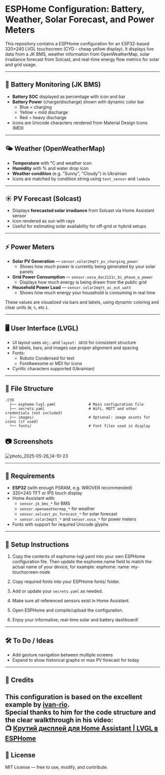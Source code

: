 # ESPHome Configuration: Battery, Weather, Solar Forecast, and Power Meters

This repository contains a ESPHome configuration for an ESP32-based 320×240 LVGL touchscreen (CYD - cheap yellow display). 
It displays live data from a JK BMS, weather information from OpenWeatherMap, solar irradiance forecast from Solcast, and real-time energy flow metrics for solar and grid usage.

---

## 🔋 Battery Monitoring (JK BMS)

- **Battery SOC** displayed as percentage with icon and bar
- **Battery Power** (charge/discharge) shown with dynamic color bar
  - Blue = charging
  - Yellow = mild discharge
  - Red = heavy discharge
- Icons are Unicode characters rendered from Material Design Icons (MDI)

---

## 🌤 Weather (OpenWeatherMap)

- **Temperature** with °C and weather icon
- **Humidity** with % and water drop icon
- **Weather condition** (e.g. "Sunny", "Cloudy") in Ukrainian
- Icons are matched by condition string using `text_sensor` and `lambda`

---

## ☀️ PV Forecast (Solcast)

- Displays **forecasted solar irradiance** from Solcast via Home Assistant sensor
- Icon rendered as sun with rays
- Useful for estimating solar availability for off-grid or hybrid setups

---

## ⚡ Power Meters

- **Solar PV Generation** — `sensor.solar2mqtt_pv_charging_power`
  - Shows how much power is currently being generated by your solar panels
- **Grid Power Consumption** — `sensor.xoca_dac2121c_bi_phase_a_power`
  - Displays how much energy is being drawn from the public grid
- **Household Power Load** — `sensor.solar2mqtt_ac_out_watt`
  - Shows how much energy your household is consuming in real time

These values are visualized via bars and labels, using dynamic coloring and clear units (`W`, `%`, etc.).

---

## 🖥 User Interface (LVGL)

- UI layout uses `obj:` and `layout: GRID` for consistent structure
- All labels, bars, and images use proper alignment and spacing
- Fonts:
  - Roboto Condensed for text
  - FontAwesome or MDI for icons
- Cyrillic characters supported (Ukrainian)

---

## 📁 File Structure

```
.CYD
  ├── esphome-lvgl.yaml               # Main configuration file
  ├── secrets.yaml                    # WiFi, MQTT and other credentials (not included)
  ├── images/                         # Optional: image assets for icons (if used)
  └── fonts/                          # Font files used in display
```
## 📷 Screenshots

![photo_2025-05-26_14-10-23](https://github.com/user-attachments/assets/52f9af74-afca-4ec8-9734-59765b6c453c)

---

## 🧩 Requirements

- **ESP32** (with enough PSRAM, e.g. WROVER recommended)
- 320×240 TFT or IPS touch display 
- Home Assistant with:
  - `sensor.jk_bms_*` for BMS
  - `sensor.openweathermap_*` for weather
  - `sensor.solcast_pv_forecast_*` for solar forecast
  - `sensor.solar2mqtt_*` and `sensor.xoca_*` for power meters
- Fonts with support for required Unicode glyphs

---

## 🚀 Setup Instructions

1. Copy the contents of esphome-lvgl.yaml into your own ESPHome configuration file.
Then update the esphome.name field to match the actual name of your device, for example:
esphome:
  name: my-touchscreen-node

3. Copy required fonts into your ESPHome fonts/ folder.
4. Add or update your `secrets.yaml` as needed.
5. Make sure all referenced sensors exist in Home Assistant.
6. Open ESPHome and compile/upload the configuration.
7. Enjoy your informative, real-time solar and battery dashboard!

---

## 🛠 To Do / Ideas

- Add gesture navigation between multiple screens
- Expand to show historical graphs or max PV forecast for today

---

## 🙏 Credits

This configuration is based on the excellent example by [ivan-rio](https://github.com/ivan-rio).  
Special thanks to him for the code structure and the clear walkthrough in his video:  
📺 [Крутий дисплей для Home Assistant | LVGL в ESPHome](https://www.youtube.com/watch?v=efeK-VodNlA)
---

## 📄 License

MIT License — free to use, modify, and contribute.
